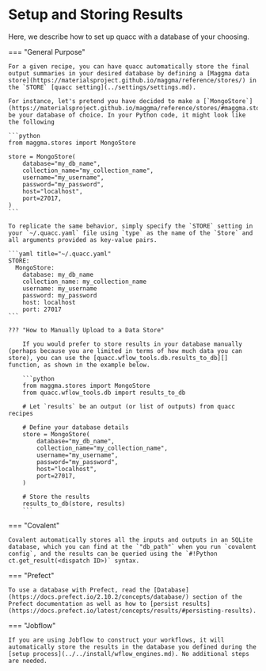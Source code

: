 # Setup and Storing Results

Here, we describe how to set up quacc with a database of your choosing.

=== "General Purpose"

    For a given recipe, you can have quacc automatically store the final output summaries in your desired database by defining a [Maggma data store](https://materialsproject.github.io/maggma/reference/stores/) in the `STORE` [quacc setting](../settings/settings.md).

    For instance, let's pretend you have decided to make a [`MongoStore`](https://materialsproject.github.io/maggma/reference/stores/#maggma.stores.mongolike.MongoStore) be your database of choice. In your Python code, it might look like the following

    ```python
    from maggma.stores import MongoStore

    store = MongoStore(
        database="my_db_name",
        collection_name="my_collection_name",
        username="my_username",
        password="my_password",
        host="localhost",
        port=27017,
    )
    ```

    To replicate the same behavior, simply specify the `STORE` setting in your `~/.quacc.yaml` file using `type` as the name of the `Store` and all arguments provided as key-value pairs.

    ```yaml title="~/.quacc.yaml"
    STORE:
      MongoStore:
        database: my_db_name
        collection_name: my_collection_name
        username: my_username
        password: my_password
        host: localhost
        port: 27017
    ```

    ??? "How to Manually Upload to a Data Store"

        If you would prefer to store results in your database manually (perhaps because you are limited in terms of how much data you can store), you can use the [quacc.wflow_tools.db.results_to_db][] function, as shown in the example below.

        ```python
        from maggma.stores import MongoStore
        from quacc.wflow_tools.db import results_to_db

        # Let `results` be an output (or list of outputs) from quacc recipes

        # Define your database details
        store = MongoStore(
            database="my_db_name",
            collection_name="my_collection_name",
            username="my_username",
            password="my_password",
            host="localhost",
            port=27017,
        )

        # Store the results
        results_to_db(store, results)
        ```

=== "Covalent"

    Covalent automatically stores all the inputs and outputs in an SQLite database, which you can find at the `"db_path"` when you run `covalent config`, and the results can be queried using the `#!Python ct.get_result(<dispatch ID>)` syntax.

=== "Prefect"

    To use a database with Prefect, read the [Database](https://docs.prefect.io/2.10.2/concepts/database/) section of the Prefect documentation as well as how to [persist results](https://docs.prefect.io/latest/concepts/results/#persisting-results).

=== "Jobflow"

    If you are using Jobflow to construct your workflows, it will automatically store the results in the database you defined during the [setup process](../../install/wflow_engines.md). No additional steps are needed.
